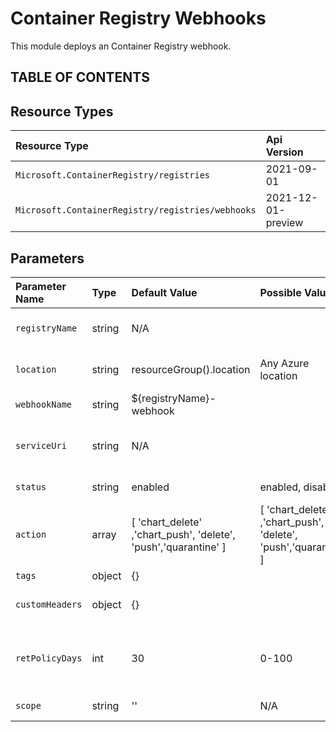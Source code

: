# Container Registry Webhooks

This module deploys an Container Registry webhook.

## **TABLE OF CONTENTS**

## Resource Types

| Resource Type                                         | Api Version        |
| :---------------------------------------------------- | :----------------- |
| `Microsoft.ContainerRegistry/registries`              | 2021-09-01         |
| `Microsoft.ContainerRegistry/registries/webhooks` | 2021-12-01-preview |

## Parameters

| Parameter Name       | Type   | Default Value                       | Possible Values           | Description                                                     |
| :------------------- | :----- | :---------------------------------- | :------------------------ | :-------------------------------------------------------------- |
| `registryName`       | string | N/A                                 |                           | Name of the Registry (Required)                                   |
| `location`           | string | resourceGroup().location            | Any Azure location        | location of the resource                                        |
| `webhookName`                | string | ${registryName}-webhook                          | | name of the webhook                              |
| `serviceUri`    | string   |                 N/A               |              | Name of the serviceUri (required)    |
| `status`       | string | enabled                               | enabled, disabled               | statys of webhook                                    |
| `action`     | array | [   'chart_delete' ,'chart_push', 'delete',  'push','quarantine' ] |         [   'chart_delete' ,'chart_push', 'delete',  'push','quarantine' ]                  | available actions |
| `tags`        | object | {}                            |          | tags    |
| `customHeaders`          | object | {}                            |     | custom headers for webhooks                                |
| `retPolicyDays`      | int    | 30                                  | 0-100                     | Retention days of retention policy on ACR                       |
| `scope`  | string | ''                                  | N/A                       |scopes like foo:*         |
